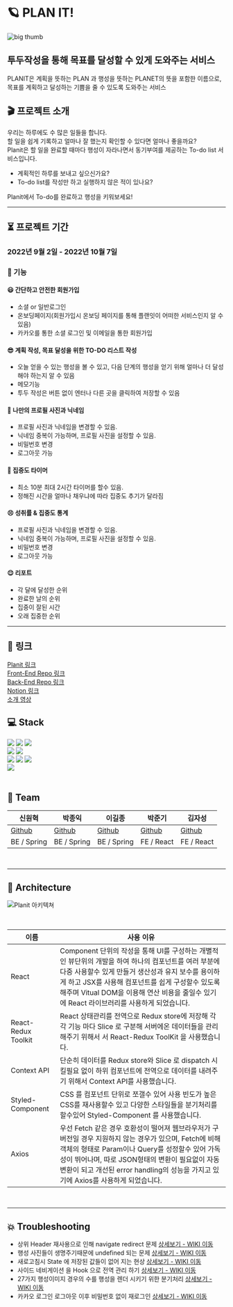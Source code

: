 # 🪐 PLAN IT!

![big thumb](https://user-images.githubusercontent.com/48500149/194043247-2e5d5751-10da-437b-8892-921b19126b2a.png)
<br/>

## 투두작성을 통해 목표를 달성할 수 있게 도와주는 서비스

PLANIT은 계획을 뜻하는 PLAN 과 행성을 뜻하는 PLANET의 뜻을 포함한 이름으로, 목표를 계획하고 달성하는 기쁨을 줄 수 있도록 도와주는 서비스

## 🎬 프로젝트 소개

우리는 하루에도 수 많은 일들을 합니다.<br>
할 일을 쉽게 기록하고 얼마나 잘 했는지 확인할 수 있다면 얼마나 좋을까요?<br>
Planit은 할 일을 완료할 때마다 행성이 자라나면서 동기부여를 제공하는 To-do list 서비스입니다.

- 계획적인 하루를 보내고 싶으신가요?<br>
- To-do list를 작성만 하고 실행하지 않은 적이 있나요?

Planit에서 To-do를 완료하고 행성을 키워보세요!
<hr/>

## ⏳ 프로젝트 기간

### 2022년 9월 2일 - 2022년 10월 7일

### 🚀 기능

#### 😃 간단하고 안전한 회원가입
- 소셜 or 일반로그인
- 온보딩페이지(회원가입시 온보딩 페이지를 통해 플랜잇이 어떠한 서비스인지 알 수 있음)
- 카카오를 통한 소셜 로그인 및 이메일을 통한 회원가입

#### 😎 계획 작성, 목표 달성을 위한 TO-DO 리스트 작성
- 오늘 얻을 수 있는 행성을 볼 수 있고, 다음 단계의 행성을 얻기 위해 얼마나 더 달성해야 하는지 알 수 있음
- 메모기능
- 투두 작성은 버튼 없이 엔터나 다른 곳을 클릭하여 저장할 수 있음

#### 🥹 나만의 프로필 사진과 닉네임
- 프로필 사진과 닉네임을 변경할 수 있음.
- 닉네임 중복이 가능하며, 프로필 사진을 설정할 수 있음.
- 비밀번호 변경  
- 로그아웃 가능

#### 🤩 집중도 타이머
- 최소 10분 최대 2시간 타이머를 할수 있음. 
- 정해진 시간을 얼마나 채우냐에 따라 집중도 추기가 달라짐

#### 😣 성취률 & 집중도 통계
- 프로필 사진과 닉네임을 변경할 수 있음.
- 닉네임 중복이 가능하며, 프로필 사진을 설정할 수 있음.
- 비밀번호 변경  
- 로그아웃 가능

#### 😌 리포트
- 각 달에 달성한 순위 
- 완료한 날의 순위
- 집중이 잘된 시간  
- 오래 집중한 순위

<hr/>

## 📌 링크

[Planit 링크](https://planit-todo.com)  
[Front-End Repo 링크](https://github.com/hanghae-w8-t4-plan-it/frontend)  
[Back-End Repo 링크](https://github.com/hanghae-w8-t4-plan-it/backend)  
[Notion 링크](https://www.notion.so/4-d8656c9684f5477c917a81a0747e5144)  
[소개 영상](https://www.youtube.com/watch?v=8ikAWRX9HXk)

## 💻 Stack
<div>
  <img src="https://img.shields.io/badge/html5-E34F26?style=for-the-badge&logo=html5&logoColor=white">
  <img src="https://img.shields.io/badge/css-1572B6?style=for-the-badge&logo=css3&logoColor=white">
  <img src="https://img.shields.io/badge/javascript-F7DF1E?style=for-the-badge&logo=javascript&logoColor=black">
  <br>     
  <img src="https://img.shields.io/badge/react-61DAFB?style=for-the-badge&logo=react&logoColor=black">
  <img src="https://img.shields.io/badge/styledcomponents-DB7093?style=for-the-badge&logo=styled-components&logoColor=pink">   
  <br>
  <img src="https://img.shields.io/badge/github-181717?style=for-the-badge&logo=github&logoColor=white">   
  <img src="https://img.shields.io/badge/kakao login-FFCD00?style=for-the-badge&logo=kakao&logoColor=black">
  <img src="https://img.shields.io/badge/redux-%23593d88.svg?style=for-the-badge&logo=redux&logoColor=white">
  <br>
  <img src="https://img.shields.io/badge/Visual%20Studio%20Code-0078d7.svg?style=for-the-badge&logo=visual-studio-code&logoColor=white">
  <img src="https://img.shields.io/badge/Axios-5A29E4?style=flat&logo=Axios&logoColor=white"/>
  <br>
</div>

<br/>

## 🧙 Team

| 신원혁                                | 박종익                                   | 이길종                                | 박준기                                | 김자성                                  |
| ------------------------------------- | ---------------------------------------- | ------------------------------------- | ------------------------------------- | --------------------------------------- |
| [Github](https://github.com/god1hyuk) | [Github](https://github.com/ParkJong-ic) | [Github](https://github.com/Jongleee) | [Github](https://github.com/byjgpark) | [Github](https://github.com/jaseongkim) |
| BE / Spring                           | BE / Spring                              | BE / Spring                           | FE / React                            | FE / React                              |

<br/>

<hr/>

## :santa: Architecture

![Planit 아키텍쳐](https://user-images.githubusercontent.com/81502140/193481909-30765c17-2a8e-419c-bcfa-bea8736ebd18.png)

<br/>

| 이름                | 사용 이유                                                                                                                                                                                                                                                                                                     |
| ------------------- | ------------------------------------------------------------------------------------------------------------------------------------------------------------------------------------------------------------------------------------------------------------------------------------------------------------- |
| React               | Component 단위의 작성을 통해 UI를 구성하는 개별적인 뷰단위의 개발을 하여 하나의 컴포넌트를 여러 부분에 다중 사용할수 있게 만들거 생산성과 유지 보수를 용이하게 하고 JSX를 사용해 컴포넌트를 쉽게 구성할수 있도록 해주며 Vitual DOM을 이용해 연산 비용을 줄일수 있기에 React 라이브러리를 사용하게 되었습니다. |
| React-Redux Toolkit | React 상태관리를 전역으로 Redux store에 저장해 각각 기능 마다 Slice 로 구분해 서버에온 데이터들을 관리해주기 위해서 서 React-Redux ToolKit 을 사용했습니다.                                                                                                                                                   |
| Context API         | 단순히 데이터를 Redux store와 Slice 로 dispatch 시킬필요 없이 하위 컴포넌트에 전역으로 데이터를 내려주기 위해서 Context API를 사용했습니다.                                                                                                                                                                   |
| Styled-Component    | CSS 를 컴포넌트 단위로 쪼갤수 있어 사용 빈도가 높은 CSS를 재사용할수 있고 다양한 스타일들을 분기처리를 할수있어 Styled-Component 를 사용했습니다.                                                                                                                                                             |
| Axios               | 우선 Fetch 같은 경우 호환성이 떨어져 웹브라우저가 구버전일 경우 지원하지 않는 경우가 있으며, Fetch에 비해 객체의 형태로 Param이나 Query를 성정할수 있어 가독성이 뛰어나며, 따로 JSON형태의 변환이 필요없이 자동 변환이 되고 개선된 error handling의 성능을 가지고 있기에 Axios를 사용하게 되었습니다.         |

<br/>

<hr/>

## 💥 Troubleshooting

- 상위 Header 재사용으로 인해 navigate redirect 문제 [상세보기 - WIKI 이동](https://github.com/hanghae-w8-t4-plan-it/frontend/wiki/%EC%83%81%EC%9C%84-Header-%EC%9E%AC%EC%82%AC%EC%9A%A9%EC%9C%BC%EB%A1%9C-%EC%9D%B8%ED%95%B4-navigate-redirect-%EB%AC%B8%EC%A0%9C)
- 행성 사진들이 생명주기때문에 undefined 되는 문제 [상세보기 - WIKI 이동](https://github.com/hanghae-w8-t4-plan-it/frontend/wiki/%ED%96%89%EC%84%B1-%EC%82%AC%EC%A7%84%EB%93%A4%EC%9D%B4-%EC%83%9D%EB%AA%85%EC%A3%BC%EA%B8%B0%EB%95%8C%EB%AC%B8%EC%97%90-undefined-%EB%90%98%EB%8A%94-%EB%AC%B8%EC%A0%9C)
- 새로고침시 State 에 저장된 값들이 없어 지는 현상 [상세보기 - WIKI 이동](https://github.com/hanghae-w8-t4-plan-it/frontend/wiki/%EC%83%88%EB%A1%9C%EA%B3%A0%EC%B9%A8%EC%8B%9C-State-%EC%97%90-%EC%A0%80%EC%9E%A5%EB%90%9C-%EA%B0%92%EB%93%A4%EC%9D%B4-%EC%97%86%EC%96%B4-%EC%A7%80%EB%8A%94-%ED%98%84%EC%83%81)
- 사이드 네비게이션 을 Hook 으로 전역 관리 하기 [상세보기 - WIKI 이동](https://github.com/hanghae-w8-t4-plan-it/frontend/wiki/%EC%82%AC%EC%9D%B4%EB%93%9C-%EB%84%A4%EB%B9%84%EA%B2%8C%EC%9D%B4%EC%85%98-%EC%9D%84-Hook-%EC%9C%BC%EB%A1%9C-%EC%A0%84%EC%97%AD-%EA%B4%80%EB%A6%AC-%ED%95%98%EA%B8%B0)
- 27가지 행성이미지 경우의 수를 행성을 렌더 시키기 위한 분기처리 [상세보기 - WIKI 이동](https://github.com/hanghae-w8-t4-plan-it/frontend/wiki/27%EA%B0%80%EC%A7%80-%ED%96%89%EC%84%B1%EB%93%A4%EC%9D%98-%EC%88%98%EB%A5%BC-%ED%96%89%EC%84%B1%EC%9D%84-%EB%A0%8C%EB%8D%94-%EC%8B%9C%ED%82%A4%EA%B8%B0-%EC%9C%84%ED%95%9C-%EB%B6%84%EA%B8%B0%EC%B2%98%EB%A6%AC)
- 카카오 로그인 로그아웃 이후 비밀번호 없이 재로그인 [상세보기 - WIKI 이동](https://github.com/hanghae-w8-t4-plan-it/frontend/wiki/%EC%B9%B4%EC%B9%B4%EC%98%A4-%EB%A1%9C%EA%B7%B8%EC%9D%B8-%EB%A1%9C%EA%B7%B8%EC%95%84%EC%9B%83-%EC%9D%B4%ED%9B%84-%EB%B9%84%EB%B0%80%EB%B2%88%ED%98%B8-%EC%97%86%EC%9D%B4-%EC%9E%AC%EB%A1%9C%EA%B7%B8%EC%9D%B8)

<br/>
